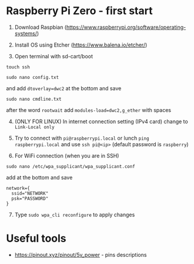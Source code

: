 # Raspberry Pi Zero - first start

1. Download Raspbian (https://www.raspberrypi.org/software/operating-systems/)

2. Install OS using Etcher (https://www.balena.io/etcher/)

3. Open terminal with sd-cart/boot
```
touch ssh
```
```
sudo nano config.txt
```
and add `dtoverlay=dwc2` at the bottom and save
```
sudo nano cmdline.txt
```
after the word `rootwait` add `modules-load=dwc2,g_ether` with spaces

4. (ONLY FOR LINUX) In internet connection setting (IPv4 card) change to `Link-Local only`

5. Try to connect with `pi@raspberrypi.local` or lunch `ping raspberrypi.local` and use `ssh pi@<ip>` (default password is `raspberry`)

6. For WiFi connection (when you are in SSH)
```
sudo nano /etc/wpa_supplicant/wpa_supplicant.conf
```
add at the bottom and save
```
network={
  ssid="NETWORK"
  psk="PASSWORD"
}
```

7. Type `sudo wpa_cli reconfigure` to apply changes

# Useful tools

* https://pinout.xyz/pinout/5v_power - pins descriptions
